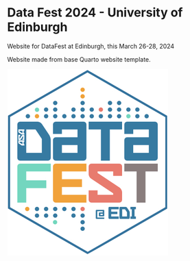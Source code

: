 # Data Fest 2024  - University of Edinburgh

Website for DataFest at Edinburgh, this March 26-28, 2024

Website made from base Quarto website template.

![DataFest_24](https://github.com/oevkaya/UoE-DataFest24/blob/main/images/df-edi-logo-light.png)

